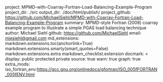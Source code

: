 project: MPMD-with-Coarray-Fortran-Load-Balancing-Example-Program
project_dir: ./src
output_dir: ./doc/html/publish/
project_github: https://github.com/MichaelSiehl/MPMD-with-Coarray-Fortran-Load-Balancing-Example-Program
summary: MPMD-style Fortran (2008) coarray example program to illustrate a simple PGAS load balancing technique
author: Michael Siehl
github: https://github.com/MichaelSiehl
email: miesiehl@gmail.com
md_extensions: markdown.extensions.toc(anchorlink=True)
               markdown.extensions.smarty(smart_quotes=False)
               markdown.extensions.extra
               markdown_checklist.extension
docmark: <
display: public
         protected
         private
source: true
warn: true
graph: true
extra_mods: iso_fortran_env:https://gcc.gnu.org/onlinedocs/gfortran/ISO_005fFORTRAN_005fENV.html
